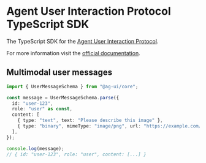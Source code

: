 # Agent User Interaction Protocol TypeScript SDK

The TypeScript SDK for the [Agent User Interaction Protocol](https://ag-ui.com).

For more information visit the [official documentation](https://docs.ag-ui.com/).

## Multimodal user messages

```ts
import { UserMessageSchema } from "@ag-ui/core";

const message = UserMessageSchema.parse({
  id: "user-123",
  role: "user" as const,
  content: [
    { type: "text", text: "Please describe this image" },
    { type: "binary", mimeType: "image/png", url: "https://example.com/cat.png" },
  ],
});

console.log(message);
// { id: "user-123", role: "user", content: [...] }
```

